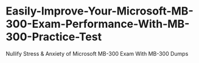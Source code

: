 # Easily-Improve-Your-Microsoft-MB-300-Exam-Performance-With-MB-300-Practice-Test
Nullify Stress &amp; Anxiety of Microsoft MB-300 Exam With MB-300 Dumps
